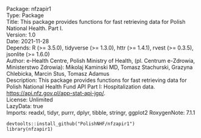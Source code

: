 Package: nfzapir1  
Type: Package  
Title: This package provides functions for fast retrieving data for Polish National Health. Part I.  
Version: 1.0  
Date: 2021-11-28   
Depends: R (>= 3.5.0), tidyverse (>= 1.3.0), httr (>= 1.4.1), rvest (>= 0.3.5), jsonlite (>= 1.6.0)  
Author: e-Health Centre, Polish Ministry of Health, (pl. Centrum e-Zdrowia, Ministerstwo Zdrowia): Mikolaj Kaminski MD, Tomasz Stachurski, Grazyna Chlebicka, Marcin Stus, Tomasz Adamus  
Description: This package provides functions for fast retrieving data for Polish National Health Fund API Part I: Hospitalization data. https://api.nfz.gov.pl/app-stat-api-jgp/.  
License: Unlimited  
LazyData: true  
Imports: 
    readxl,
    tidyr,
    purrr,
    dplyr,
    tibble,
    stringr,
    ggplot2
RoxygenNote: 7.1.1


```
devtoolts::install_github("PolishNHF/nfzapir1")
library(nfzapir1)
```


